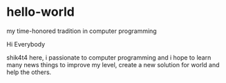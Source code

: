 # hello-world
my time-honored tradition in computer programming

Hi Everybody

shik4t4 here, i passionate to computer programming and i hope to learn many news things to improve my level, create a new solution for world and help the others.

